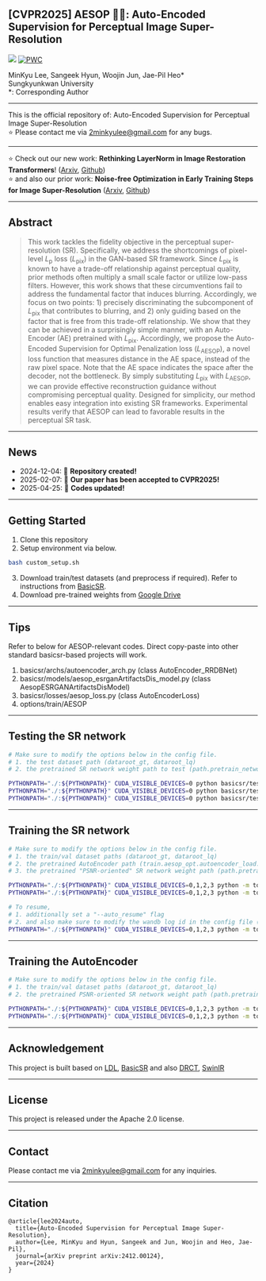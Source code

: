 
## [CVPR2025] AESOP 🦊🍇: Auto-Encoded Supervision for Perceptual Image Super-Resolution 
<a href="https://arxiv.org/abs/2412.00124"><img src="https://img.shields.io/badge/arXiv-2412.00124-%23B31B1B"></a>
[![PWC](https://img.shields.io/endpoint.svg?url=https://paperswithcode.com/badge/auto-encoded-supervision-for-perceptual-image/image-super-resolution-on-div2k-val-4x)](https://paperswithcode.com/sota/image-super-resolution-on-div2k-val-4x?p=auto-encoded-supervision-for-perceptual-image)

MinKyu Lee, Sangeek Hyun, Woojin Jun, Jae-Pil Heo*\
Sungkyunkwan University\
\*: Corresponding Author

------

This is the official repository of: Auto-Encoded Supervision for Perceptual Image Super-Resolution\
⭐ Please contact me via 2minkyulee@gmail.com for any bugs.



------

⭐ Check out our new work: **Rethinking LayerNorm in Image Restoration Transformers**! ([Arxiv](https://arxiv.org/abs/2504.06629), [Github](https://github.com/2minkyulee/Rethinking-LayerNorm-in-Image-Restoration-Transformers))
\
⭐ and also our prior work: **Noise-free Optimization in Early Training Steps for Image Super-Resolution** ([Arxiv](https://arxiv.org/abs/2312.17526), [Github](https://github.com/2minkyulee/Noise-free-Optimization-in-Early-Training-Steps-for-Image-Super-Resolution))

------

## Abstract
> This work tackles the fidelity objective in the perceptual super-resolution (SR). Specifically, we address the shortcomings of pixel-level $L_\text{p}$ loss ($L_\text{pix}$) in the GAN-based SR framework. Since $L_\text{pix}$ is known to have a trade-off relationship against perceptual quality, prior methods often multiply a small scale factor or utilize low-pass filters. However, this work shows that these circumventions fail to address the fundamental factor that induces blurring. Accordingly, we focus on two points: 1) precisely discriminating the subcomponent of $L_\text{pix}$ that contributes to blurring, and 2) only guiding based on the factor that is free from this trade-off relationship. We show that they can be achieved in a surprisingly simple manner, with an Auto-Encoder (AE) pretrained with $L_\text{pix}$. Accordingly, we propose the Auto-Encoded Supervision for Optimal Penalization loss ($L_\text{AESOP}$), a novel loss function that measures distance in the AE space, instead of the raw pixel space. Note that the AE space indicates the space after the decoder, not the bottleneck. By simply substituting $L_\text{pix}$ with $L_\text{AESOP}$, we can provide effective reconstruction guidance without compromising perceptual quality. Designed for simplicity, our method enables easy integration into existing SR frameworks. Experimental results verify that AESOP can lead to favorable results in the perceptual SR task.



------
## News
- 2024-12-04: 🎉 **Repository created!**
- 2025-02-07: 🎉 **Our paper has been accepted to CVPR2025!**  
- 2025-04-25: 🎉 **Codes updated!**

------

## Getting Started
1. Clone this repository
2. Setup environment via below.
```bash
bash custom_setup.sh
```
3. Download train/test datasets (and preprocess if required). Refer to instructions from [BasicSR](https://github.com/XPixelGroup/BasicSR/blob/master/docs/DatasetPreparation.md).
4. Download pre-trained weights from [Google Drive](https://drive.google.com/file/d/1XW_aFF-D-dwiSNDVAVh2HJYaqoimrHjn/view?usp=sharing)

------



## Tips
Refer to below for AESOP-relevant codes.
Direct copy-paste into other standard basicsr-based projects will work.

1. basicsr/archs/autoencoder_arch.py (class AutoEncoder_RRDBNet)
2. basicsr/models/aesop_esrganArtifactsDis_model.py (class AesopESRGANArtifactsDisModel)
3. basicsr/losses/aesop_loss.py (class AutoEncoderLoss)
4. options/train/AESOP

------

## Testing the SR network
```bash
# Make sure to modify the options below in the config file.
# 1. the test dataset path (dataroot_gt, dataroot_lq) 
# 2. the pretrained SR network weight path to test (path.pretrain_network_g) 

PYTHONPATH="./:${PYTHONPATH}" CUDA_VISIBLE_DEVICES=0 python basicsr/test.py -opt options/test/AESOP/main/test_Synthetic_AESOP_RRDB128.yml
PYTHONPATH="./:${PYTHONPATH}" CUDA_VISIBLE_DEVICES=0 python basicsr/test.py -opt options/test/AESOP/main/test_Synthetic_AESOP_RRDB256.yml
PYTHONPATH="./:${PYTHONPATH}" CUDA_VISIBLE_DEVICES=0 python basicsr/test.py -opt options/test/AESOP/main/test_Synthetic_AESOP_SwinIR256.yml
```
------


## Training the SR network

```bash
# Make sure to modify the options below in the config file.
# 1. the train/val dataset paths (dataroot_gt, dataroot_lq)
# 2. the pretrained AutoEncoder path (train.aesop_opt.autoencoder_load.path), used for the AESOP loss 
# 3. the pretrained "PSNR-oriented" SR network weight path (path.pretrain_network_g), used for initializing the SR network 

PYTHONPATH="./:${PYTHONPATH}" CUDA_VISIBLE_DEVICES=0,1,2,3 python -m torch.distributed.launch --nproc_per_node=4 --master_port=5678 basicsr/train.py -opt options/train/AESOP/train_Synthetic_AESOP_RRDB.yml --launcher pytorch
PYTHONPATH="./:${PYTHONPATH}" CUDA_VISIBLE_DEVICES=0,1,2,3 python -m torch.distributed.launch --nproc_per_node=4 --master_port=5678 basicsr/train.py -opt options/train/AESOP/train_Synthetic_AESOP_SwinIR.yml --launcher pytorch

# To resume,
# 1. additionally set a "--auto_resume" flag
# 2. and also make sure to modify the wandb log id in the config file (wandb.logger.resume_id)
PYTHONPATH="./:${PYTHONPATH}" CUDA_VISIBLE_DEVICES=0,1,2,3 python -m torch.distributed.launch --nproc_per_node=4 --master_port=5678 basicsr/train.py -opt options/train/AESOP/train_Synthetic_AESOP_RRDB.yml --launcher pytorch --auto_resume
```

------


## Training the AutoEncoder

```bash
# Make sure to modify the options below in the config file.
# 1. the train/val dataset paths (dataroot_gt, dataroot_lq)
# 2. the pretrained PSNR-oriented SR network weight path (path.pretrain_network_decoder), used for initializing the decoder 

PYTHONPATH="./:${PYTHONPATH}" CUDA_VISIBLE_DEVICES=0,1,2,3 python -m torch.distributed.launch --nproc_per_node=4 --master_port=5678 basicsr/train.py -opt options/train/AutoEncoder/train_Synthetic_AE_RRDB_LRrecon1.yml --launcher pytorch
PYTHONPATH="./:${PYTHONPATH}" CUDA_VISIBLE_DEVICES=0,1,2,3 python -m torch.distributed.launch --nproc_per_node=4 --master_port=5678 basicsr/train.py -opt options/train/AutoEncoder/train_Realworld_AE_RRDB_DecoderFreeze.yml --launcher pytorch

```


------

## Acknowledgement
This project is built based on [LDL](https://github.com/csjliang/LDL), [BasicSR](https://github.com/XPixelGroup/BasicSR) and also
[DRCT](https://github.com/ming053l/drct),
[SwinIR](https://github.com/cszn/KAIR/tree/master)

------

## License
This project is released under the Apache 2.0 license.

------


## Contact
Please contact me via 2minkyulee@gmail.com for any inquiries.

------
## Citation
```
@article{lee2024auto,
  title={Auto-Encoded Supervision for Perceptual Image Super-Resolution},
  author={Lee, MinKyu and Hyun, Sangeek and Jun, Woojin and Heo, Jae-Pil},
  journal={arXiv preprint arXiv:2412.00124},
  year={2024}
}
```
